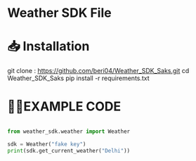 # Weather SDK File 

# 📥 Installation 

git clone : https://github.com/beri04/Weather_SDK_Saks.git
cd Weather_SDK_Saks
pip install -r requirements.txt


# 👩‍💻EXAMPLE CODE 
```python 

from weather_sdk.weather import Weather

sdk = Weather("fake key")
print(sdk.get_current_weather("Delhi"))